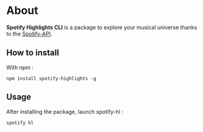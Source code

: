 # About

**Spotify Highlights CLI** is a package to explore your musical universe thanks to the [Spotify-API](https://cloud.google.com/sdk/gcloud/reference/config).

## How to install

With npm :

```
npm install spotify-highlights -g
```

## Usage

After installing the package, launch spotify-hl :

```
spotify hl
```
